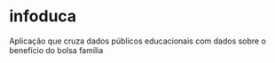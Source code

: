 # infoduca
Aplicação que cruza dados públicos educacionais com dados sobre o benefício do bolsa família
